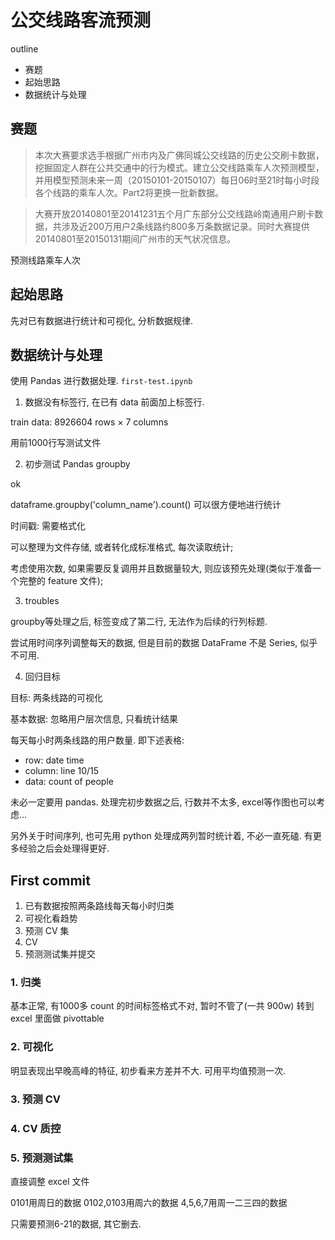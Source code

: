 # 公交线路客流预测

outline

- 赛题
- 起始思路
- 数据统计与处理


## 赛题

>本次大赛要求选手根据广州市内及广佛同城公交线路的历史公交刷卡数据，挖掘固定人群在公共交通中的行为模式。建立公交线路乘车人次预测模型，并用模型预测未来一周（20150101-20150107）每日06时至21时每小时段各个线路的乘车人次。Part2将更换一批新数据。

>大赛开放20140801至20141231五个月广东部分公交线路岭南通用户刷卡数据，共涉及近200万用户2条线路约800多万条数据记录。同时大赛提供20140801至20150131期间广州市的天气状况信息。

预测线路乘车人次

## 起始思路

先对已有数据进行统计和可视化, 分析数据规律.

## 数据统计与处理

使用 Pandas 进行数据处理. `first-test.ipynb`

1. 数据没有标签行, 在已有 data 前面加上标签行.

train data:
8926604 rows × 7 columns

用前1000行写测试文件

2. 初步测试 Pandas groupby

ok

dataframe.groupby('column_name').count() 可以很方便地进行统计

时间戳: 需要格式化

可以整理为文件存储, 或者转化成标准格式, 每次读取统计;

考虑使用次数, 如果需要反复调用并且数据量较大, 则应该预先处理(类似于准备一个完整的 feature 文件);

3. troubles

groupby等处理之后, 标签变成了第二行, 无法作为后续的行列标题.

尝试用时间序列调整每天的数据, 但是目前的数据 DataFrame 不是 Series, 似乎不可用.

4. 回归目标

目标: 两条线路的可视化

基本数据: 忽略用户层次信息, 只看统计结果

每天每小时两条线路的用户数量. 即下述表格:

- row: date time
- column: line 10/15
- data: count of people

未必一定要用 pandas. 处理完初步数据之后, 行数并不太多, excel等作图也可以考虑...

另外关于时间序列, 也可先用 python 处理成两列暂时统计着, 不必一直死磕. 有更多经验之后会处理得更好.


## First commit

1. 已有数据按照两条路线每天每小时归类
2. 可视化看趋势
3. 预测 CV 集
4. CV
5. 预测测试集并提交

### 1. 归类

基本正常, 有1000多 count 的时间标签格式不对, 暂时不管了(一共 900w)
转到 excel 里面做 pivottable

### 2. 可视化

明显表现出早晚高峰的特征, 初步看来方差并不大.
可用平均值预测一次.

### 3. 预测 CV



### 4. CV 质控

### 5. 预测测试集
直接调整 excel 文件

0101用周日的数据
0102,0103用周六的数据
4,5,6,7用周一二三四的数据

只需要预测6-21的数据, 其它删去.